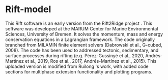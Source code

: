 # Rift-model
This Rift software is an early version from the Rift2Ridge project . This software was developed at the MARUM Center for Marine Environmental Sciences, University of Bremen.
It solves the momentum, mass and energy conservation equations in a Lagrangian framework. The code originally branched from MILAMIN finite element solvers (Dabrowski et al., G-cubed, 2008). The code has been used to addressed tectonic, sedimentary, and surface processes during rifting (e.g. Pérez-Gussinyé et al., 2020, Andrés-Martínez et al., 2019, Ros et al., 2017, Andrés-Martínez et al., 2015). This uploaded version is modified from Ruilong 's work, with added code sections for multiphase extension functionality and plotting programs.
